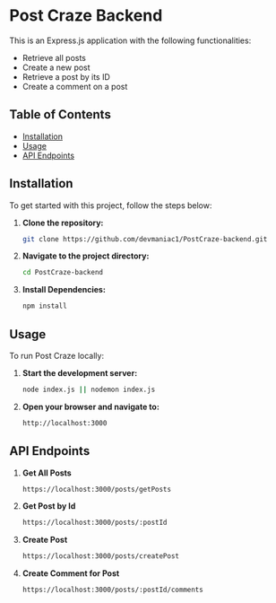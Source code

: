 # Post Craze Backend

This is an Express.js application with the following functionalities:
- Retrieve all posts
- Create a new post
- Retrieve a post by its ID
- Create a comment on a post

## Table of Contents

- [Installation](#installation)
- [Usage](#usage)
- [API Endpoints](#api-endpoints)

## Installation

To get started with this project, follow the steps below:

1. **Clone the repository:**

   ```bash
   git clone https://github.com/devmaniac1/PostCraze-backend.git
   ```

2. **Navigate to the project directory:**

   ```bash
   cd PostCraze-backend
   ```

3. **Install Dependencies:**

   ```bash
   npm install
   ```

## Usage

To run Post Craze locally:

1. **Start the development server:**

   ```bash
   node index.js || nodemon index.js
   ```

2. **Open your browser and navigate to:**

   ```bash
   http://localhost:3000
   ```

## API Endpoints

1. **Get All Posts**
   
   ```bash
   https://localhost:3000/posts/getPosts
   ```

2. **Get Post by Id**
   
   ```bash
   https://localhost:3000/posts/:postId
   ```

3. **Create Post**
   
   ```bash
   https://localhost:3000/posts/createPost
   ```

4. **Create Comment for Post**
   
   ```bash
   https://localhost:3000/posts/:postId/comments
   ```

